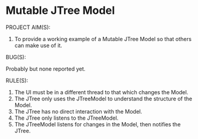 Mutable JTree Model
===================

PROJECT AIM(S):

1. To provide a working example of a Mutable JTree Model so that others can make use of it.

BUG(S):

Probably but none reported yet.

RULE(S):

1. The UI must be in a different thread to that which changes the Model.
2. The JTree only uses the JTreeModel to understand the structure of the Model.
3. The JTree has no direct interaction with the Model.
4. The JTree only listens to the JTreeModel.
5. The JTreeModel listens for changes in the Model, then notifies the JTree.

